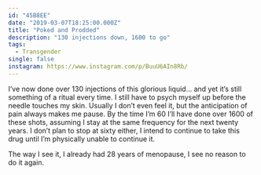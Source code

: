 ```yaml
---
id: "45B8EE"
date: "2019-03-07T18:25:00.000Z"
title: "Poked and Prodded"
description: "130 injections down, 1600 to go"
tags:
  - Transgender
single: false
instagram: https://www.instagram.com/p/BuuU6AIn8Rb/
---
```

I’ve now done over 130 injections of this glorious liquid... and yet it’s still something of a ritual every time. I still have to psych myself up before the needle touches my skin. Usually I don’t even feel it, but the anticipation of pain always makes me pause. By the time I’m 60 I’ll have done over 1600 of these shots, assuming I stay at the same frequency for the next twenty years. I don’t plan to stop at sixty either, I intend to continue to take this drug until I’m physically unable to continue it.

The way I see it, I already had 28 years of menopause, I see no reason to do it again.
